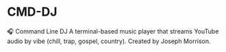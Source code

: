 # CMD-DJ
🎧 Command Line DJ A terminal-based music player that streams YouTube audio by vibe (chill, trap, gospel, country). Created by Joseph Morrison.
